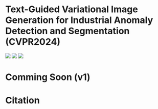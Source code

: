 # Text-Guided Variational Image Generation for Industrial Anomaly Detection and Segmentation (CVPR2024)
![](https://img.shields.io/badge/Maintained%3F-no-green.svg)
![](https://img.shields.io/github/license/{MingyuLee82}/{TGI_AD_v1}.svg)
![](https://img.shields.io/github/last-commit/{MingyuLee82}/{TGI_AD_v1}.svg)


# Comming Soon (v1)






# Citation


